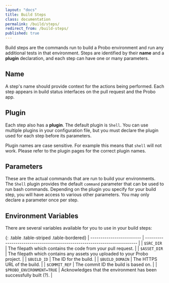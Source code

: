 ```yaml
---
layout: "docs"
title: Build Steps
class: documentation
permalink: /build/steps/
redirect_from: /build-steps/
published: true
---
```

Build steps are the commands run to build a Probo environment and run any additional tests in that environment. Steps are identified by their **name** and a **plugin** declaration, and each step can have one or many parameters.

## Name

A step's name should provide context for the actions being performed. Each step appears in build status interfaces on the pull request and the Probo app.

## Plugin

Each step also has a **plugin**. The default plugin is `Shell`. You can use multiple plugins in your configuration file, but you must declare the plugin used for each step before its parameters.

Plugin names are case sensitive. For example this means that `shell` will not work. Please refer to the plugin pages for the correct plugin names.

## Parameters

These are the actual commands that are run to build your environments. The `Shell` plugin provides the default `command` parameter that can be used to run bash commands. Depending on the plugin you specify for your build step, you will have access to various other parameters. You may only declare a parameter once per step.

## Environment Variables

There are several variables available for you to use in your build steps:

{: .table .table-striped .table-bordered}
| ------------------------- | -------------------------------------------------------------------------- |
| `$SRC_DIR`                | The filepath which contains the code from your pull request.               |
| `$ASSET_DIR`              | The filepath which contains any assets you uploaded to your Probo project. |
| `$BUILD_ID`               | The ID for the build.                                                      |
| `$BUILD_DOMAIN`           | The HTTPS URL of the build.                                                |
| `$COMMIT_REF`             | The commit ID the build is based on.                                       |
| `$PROBO_ENVIRONMENT=TRUE` | Acknowledges that the environment has been successfully built (?).         |
